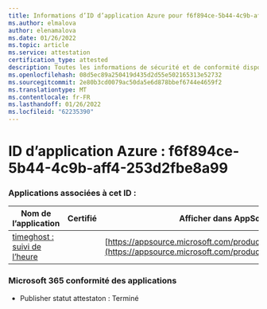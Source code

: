 ```yaml
---
title: Informations d’ID d’application Azure pour f6f894ce-5b44-4c9b-aff4-253d2fbe8a99
ms.author: elmalova
author: elenamalova
ms.date: 01/26/2022
ms.topic: article
ms.service: attestation
certification_type: attested
description: Toutes les informations de sécurité et de conformité disponibles pour f6f894ce-5b44-4c9b-aff4-253d2fbe8a99.
ms.openlocfilehash: 08d5ec89a250419d435d2d55e502165313e52732
ms.sourcegitcommit: 2e80b3cd0079ac50da5e6d878bbef6744e4659f2
ms.translationtype: MT
ms.contentlocale: fr-FR
ms.lasthandoff: 01/26/2022
ms.locfileid: "62235390"
---
```

# <a name="azure-app-id-f6f894ce-5b44-4c9b-aff4-253d2fbe8a99"></a>ID d’application Azure : f6f894ce-5b44-4c9b-aff4-253d2fbe8a99


### <a name="apps-associated-with-this-id"></a>Applications associées à cet ID :
| **Nom de l’application** | **Certifié** | **Afficher dans AppSource** |
|--------------|---------------|-----------------------|
| [timeghost : suivi de l’heure](https://docs.microsoft.com/microsoft-365-app-certification/forward/WA200001532) |  | [https://appsource.microsoft.com/product/office/WA200001532](https://appsource.microsoft.com/product/office/WA200001532) |

### <a name="microsoft-365-app-compliance-status"></a>Microsoft 365 conformité des applications
- Publisher statut attestaton : Terminé
